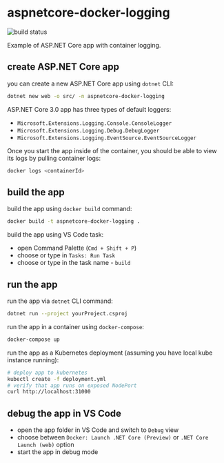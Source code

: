 # aspnetcore-docker-logging

![build status](https://github.com/ivansharamok/aspnetcore-docker-logging/workflows/Build%20and%20Push%20to%20Docker%20Hub/badge.svg)

Example of ASP.NET Core app with container logging.

## create ASP.NET Core app

you can create a new ASP.NET Core app using `dotnet` CLI:

```bash
dotnet new web -o src/ -n aspnetcore-docker-logging
```

ASP.NET Core 3.0 app has three types of default loggers:

- `Microsoft.Extensions.Logging.Console.ConsoleLogger`
- `Microsoft.Extensions.Logging.Debug.DebugLogger`
- `Microsoft.Extensions.Logging.EventSource.EventSourceLogger`

Once you start the app inside of the container, you should be able to view its logs by pulling container logs:

```bash
docker logs <containerId>
```

## build the app

build the app using `docker build` command:

```bash
docker build -t aspnetcore-docker-logging .
```

build the app using VS Code task:

- open Command Palette (`Cmd + Shift + P`)
- choose or type in `Tasks: Run Task`
- choose or type in the task name - `build`

## run the app

run the app via `dotnet` CLI command:

```bash
dotnet run --project yourProject.csproj
```

run the app in a container using `docker-compose`:

```bash
docker-compose up
```

run the app as a Kubernetes deployment (assuming you have local kube instance running):

```bash
# deploy app to kubernetes
kubectl create -f deployment.yml
# verify that app runs on exposed NodePort
curl http://localhost:31000
```

## debug the app in VS Code

- open the app folder in VS Code and switch to `Debug` view
- choose between `Docker: Launch .NET Core (Preview)` or `.NET Core Launch (web)` option
- start the app in debug mode

